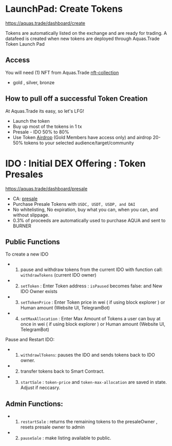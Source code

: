 # LaunchPad: Create Tokens

https://aquas.trade/dashboard/create

Tokens are automatically listed on the exchange and are ready for trading. A datafeed is created when new tokens are deployed through Aquas.Trade Token Launch Pad

## Access

You will need (1) NFT from Aquas.Trade [nft-collection](./NFT.md)

- gold , silver, bronze

## How to pull off a successful Token Creation

At Aquas.Trade its easy, so let's LFG!

- Launch the token
- Buy up most of the tokens in 1 tx
- Presale - IDO 50% to 80%
- Use Token [Airdrop](./Airdrop.md) (Gold Members have access only) and airdrop 20-50% tokens to your selected audience/target/community

# IDO : Initial DEX Offering : Token Presales

https://aquas.trade/dashboard/presale

- CA: [presale](../src/app/Utils/config.ts#88)
- Purchase Presale Tokens with `USDC, USDT, USDP, and DAI`
- No whitelisting, No expiration, buy what you can, when you can, and without slippage.
- 0.3% of proceeds are automatically used to purchase AQUA and sent to BURNER

## Public Functions

To create a new IDO

- 1. pause and withdraw tokens from the current IDO with function call: `withdrawTokens` (current IDO owner)
- 2. `setToken` : Enter Token address : `isPaused` becomes false: and New IDO Owner exists
- 3. `setTokenPrice` : Enter Token price in wei ( if using block explorer ) or Human amount (Website UI, TelegramBot)
- 4. `setMaxAllocation` : Enter Max Amount of Tokens a user can buy at once in wei ( if using block explorer ) or Human amount (Website UI, TelegramBot)

Pause and Restart IDO:

- 1. `withdrawlTokens`: pauses the IDO and sends tokens back to IDO owner.
- 2. transfer tokens back to Smart Contract.
- 3. `startSale` : `token-price` and `token-max-allocation` are saved in state. Adjust if neccasry.

## Admin Functions:

- 1. `restartSale` : returns the remaining tokens to the presaleOwner , resets presale owner to admin
- 2. `pauseSale` : make listing available to public.
